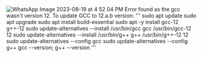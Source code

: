![WhatsApp Image 2023-08-19 at 4 52 04 PM](https://github.com/ani171/pes_asic_class/assets/97838595/74d00fa2-3ffa-444d-a243-6566a2b010a1)
Error found as the gcc wasn't version 12. To update GCC to 12.a.b version:
'''
sudo apt update
sudo apt upgrade
sudo apt install build-essential
sudo apt -y install gcc-12 g++-12
sudo update-alternatives --install /usr/bin/gcc gcc /usr/bin/gcc-12 12
sudo update-alternatives --install /usr/bin/g++ g++ /usr/bin/g++-12 12
sudo update-alternatives --config gcc
sudo update-alternatives --config g++
gcc --version; g++ --version
'''
